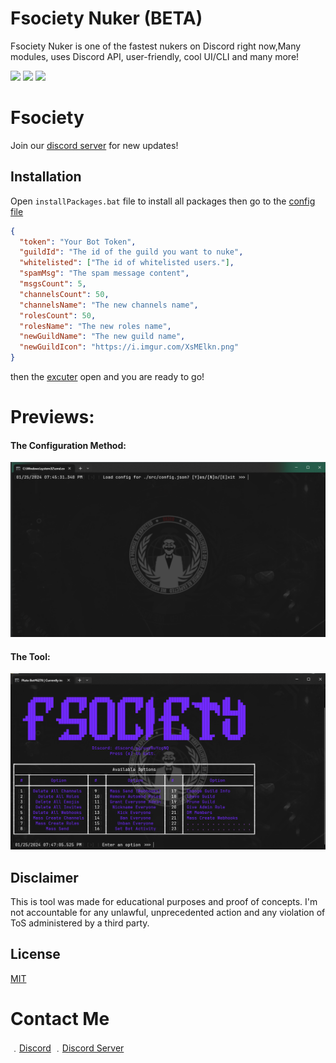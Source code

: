 # Fsociety Nuker (BETA)

Fsociety Nuker is one of the fastest nukers on Discord right now,Many modules, uses Discord API, user-friendly, cool UI/CLI and many more!

![](https://img.shields.io/github/watchers/8a2ed/Fsociety-Nuker?style=social) ![](https://img.shields.io/github/stars/8a2ed/Fsociety-Nuker?style=social) ![](https://img.shields.io/github/forks/8a2ed/Fsociety-Nuker?style=social)

# Fsociety

Join our [discord server](https://discord.gg/uxyBuYcgNQ) for new updates!

## Installation

Open `installPackages.bat` file to install all packages then go to the [config file](./src/config.json)

```json
{
  "token": "Your Bot Token",
  "guildId": "The id of the guild you want to nuke",
  "whitelisted": ["The id of whitelisted users."],
  "spamMsg": "The spam message content",
  "msgsCount": 5,
  "channelsCount": 50,
  "channelsName": "The new channels name",
  "rolesCount": 50,
  "rolesName": "The new roles name",
  "newGuildName": "The new guild name",
  "newGuildIcon": "https://i.imgur.com/XsMElkn.png"
}
```

then the [excuter](startNuker.bat) open and you are ready to go!

# Previews:

#### The Configuration Method:

![Configuration Method](https://github.com/8a2ed/Fsociety-Nuker/blob/main/previews/configuration%20method.png?raw=true)

#### The Tool:

![The Tool](https://github.com/8a2ed/Fsociety-Nuker/blob/main/previews/the%20tool.png?raw=true)


## Disclaimer

This is tool was made for educational purposes and proof of concepts. I'm not accountable for any unlawful, unprecedented action and any violation of ToS administered by a third party.

## License

[MIT](https://choosealicense.com/licenses/mit/)

# Contact Me

﹒[Discord](https://discord.com/users/827073222788775976)
﹒[Discord Server](https://discord.gg/uxyBuYcgNQ)
